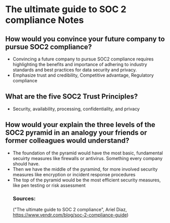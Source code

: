 # The ultimate guide to SOC 2 compliance Notes

## How would you convince your future company to pursue SOC2 compliance?
- Convincing a future company to pursue SOC2 compliance requires highlighting the benefits and importance of adhering to industry standards and best practices for data security and privacy.
-  Emphasize trust and credibility, Competitive advantage, Regulatory compliance
## What are the five SOC2 Trust Principles?
- Security, availability, processing, confidentiality, and privacy
## How would your explain the three levels of the SOC2 pyramid in an analogy your friends or former colleagues would understand?
- The foundation of the pyramid would have the most basic, fundamental secuirty measures like firewalls or antivirus. Something every company should have.
- Then we have the middle of the pyramind, for more involved security measures like encryption or incident response procedures
- The top of the pyramid would be the most efficient security measures, like pen testing or risk assessment
  ### Sources:
  ("The ultimate guide to SOC 2 compliance", Ariel Diaz, https://www.vendr.com/blog/soc-2-compliance-guide) 
